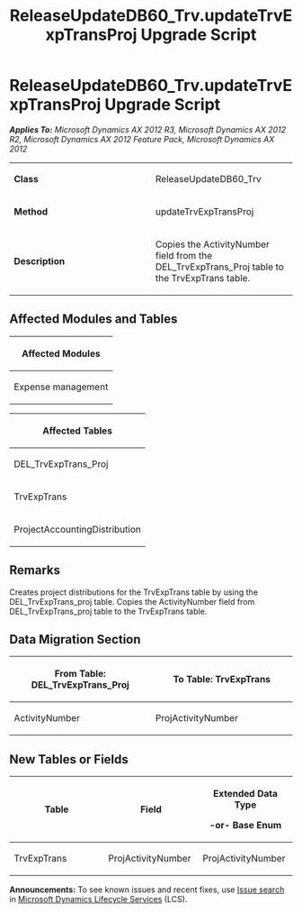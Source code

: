 ﻿---
title: ReleaseUpdateDB60_Trv.updateTrvExpTransProj Upgrade Script
TOCTitle: ReleaseUpdateDB60_Trv.updateTrvExpTransProj Upgrade Script
ms:assetid: 7b957dbb-7306-cf8e-4306-d2f6d4e70fdd
ms:mtpsurl: https://msdn.microsoft.com/en-us/library/JJ719451(v=AX.60)
ms:contentKeyID: 49709241
ms.date: 05/18/2015
mtps_version: v=AX.60
---

# ReleaseUpdateDB60\_Trv.updateTrvExpTransProj Upgrade Script 


_**Applies To:** Microsoft Dynamics AX 2012 R3, Microsoft Dynamics AX 2012 R2, Microsoft Dynamics AX 2012 Feature Pack, Microsoft Dynamics AX 2012_

<table>
<colgroup>
<col style="width: 50%" />
<col style="width: 50%" />
</colgroup>
<tbody>
<tr class="odd">
<td><p><strong>Class</strong></p></td>
<td><p>ReleaseUpdateDB60_Trv</p></td>
</tr>
<tr class="even">
<td><p><strong>Method</strong></p></td>
<td><p>updateTrvExpTransProj</p></td>
</tr>
<tr class="odd">
<td><p><strong>Description</strong></p></td>
<td><p>Copies the ActivityNumber field from the DEL_TrvExpTrans_Proj table to the TrvExpTrans table.</p></td>
</tr>
</tbody>
</table>


## Affected Modules and Tables

<table>
<colgroup>
<col style="width: 100%" />
</colgroup>
<thead>
<tr class="header">
<th><p>Affected Modules</p></th>
</tr>
</thead>
<tbody>
<tr class="odd">
<td><p>Expense management</p></td>
</tr>
</tbody>
</table>


<table>
<colgroup>
<col style="width: 100%" />
</colgroup>
<thead>
<tr class="header">
<th><p>Affected Tables</p></th>
</tr>
</thead>
<tbody>
<tr class="odd">
<td><p>DEL_TrvExpTrans_Proj</p></td>
</tr>
<tr class="even">
<td><p>TrvExpTrans</p></td>
</tr>
<tr class="odd">
<td><p>ProjectAccountingDistribution</p></td>
</tr>
</tbody>
</table>


## Remarks

Creates project distributions for the TrvExpTrans table by using the DEL\_TrvExpTrans\_proj table. Copies the ActivityNumber field from DEL\_TrvExpTrans\_proj table to the TrvExpTrans table.

## Data Migration Section

<table>
<colgroup>
<col style="width: 50%" />
<col style="width: 50%" />
</colgroup>
<thead>
<tr class="header">
<th><p>From Table: DEL_TrvExpTrans_Proj</p></th>
<th><p>To Table: TrvExpTrans</p></th>
</tr>
</thead>
<tbody>
<tr class="odd">
<td><p>ActivityNumber</p></td>
<td><p>ProjActivityNumber</p></td>
</tr>
</tbody>
</table>


## New Tables or Fields

<table>
<colgroup>
<col style="width: 33%" />
<col style="width: 33%" />
<col style="width: 33%" />
</colgroup>
<thead>
<tr class="header">
<th><p>Table</p></th>
<th><p>Field</p></th>
<th><p>Extended Data Type</p>
<p>-or- Base Enum</p></th>
</tr>
</thead>
<tbody>
<tr class="odd">
<td><p>TrvExpTrans</p></td>
<td><p>ProjActivityNumber</p></td>
<td><p>ProjActivityNumber</p></td>
</tr>
</tbody>
</table>

  
**Announcements:** To see known issues and recent fixes, use [Issue search](http://go.microsoft.com/fwlink/?linkid=389258) in [Microsoft Dynamics Lifecycle Services](http://go.microsoft.com/fwlink/?linkid=306505) (LCS).

